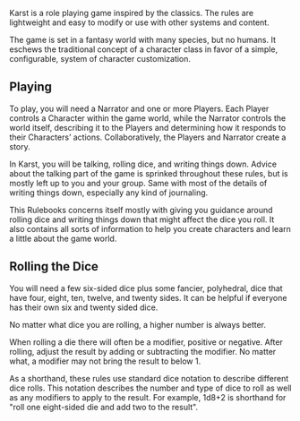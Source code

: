Karst is a role playing game inspired by the classics. The rules are lightweight and easy to modify or use with other systems and content. 

The game is set in a fantasy world with many species, but no humans. It eschews the traditional concept of a character class in favor of a simple, configurable, system of character customization.

## Playing

To play, you will need a Narrator and one or more Players. Each Player controls a Character within the game world, while the Narrator controls the world itself, describing it to the Players and determining how it responds to their Characters’ actions. Collaboratively, the Players and Narrator create a story.

In Karst, you will be talking, rolling dice, and writing things down. Advice about the talking part of the game is sprinked throughout these rules, but is mostly left up to you and your group. Same with most of the details of writing things down, especially any kind of journaling. 

This Rulebooks concerns itself mostly with giving you guidance around rolling dice and writing things down that might affect the dice you roll. It also contains all sorts of information to help you create characters and learn a little about the game world.

## Rolling the Dice
You will need a few six-sided dice plus some fancier, polyhedral, dice that have four, eight, ten, twelve, and twenty sides. It can be helpful if everyone has their own six and twenty sided dice. 

No matter what dice you are rolling, a higher number is always better.

When rolling a die there will often be a modifier, positive or negative. After rolling, adjust the result by adding or subtracting the modifier. No matter what, a modifier may not bring the result to below 1.

As a shorthand, these rules use standard dice notation to describe different dice rolls. This notation describes the number and type of dice to roll as well as any modifiers to apply to the result. For example, 1d8+2 is shorthand for "roll one eight-sided die and add two to the result".
